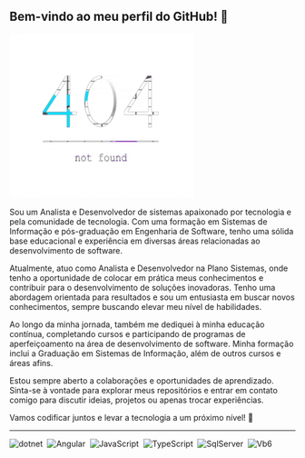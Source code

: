 ## Bem-vindo ao meu perfil do GitHub! 👋

<img src="banner.gif" width="325px">

Sou um Analista e Desenvolvedor de sistemas apaixonado por tecnologia e pela comunidade de tecnologia. Com uma formação em Sistemas de Informação e pós-graduação em Engenharia de Software, tenho uma sólida base educacional e experiência em diversas áreas relacionadas ao desenvolvimento de software.

Atualmente, atuo como Analista e Desenvolvedor na Plano Sistemas, onde tenho a oportunidade de colocar em prática meus conhecimentos e contribuir para o desenvolvimento de soluções inovadoras. Tenho uma abordagem orientada para resultados e sou um entusiasta em buscar novos conhecimentos, sempre buscando elevar meu nível de habilidades.

Ao longo da minha jornada, também me dediquei à minha educação contínua, completando cursos e participando de programas de aperfeiçoamento na área de desenvolvimento de software. Minha formação inclui a Graduação em Sistemas de Informação, além de outros cursos e áreas afins.

Estou sempre aberto a colaborações e oportunidades de aprendizado. Sinta-se à vontade para explorar meus repositórios e entrar em contato comigo para discutir ideias, projetos ou apenas trocar experiências.

Vamos codificar juntos e levar a tecnologia a um próximo nível! 🚀

---

<div>
  <img src="https://pt.wikipedia.org/wiki/Ficheiro:Microsoft_.NET_logo.svg" title="dotnet" alt="dotnet" width="40" height="40"/>&nbsp;
  <img src="https://pt.wikipedia.org/wiki/Ficheiro:Angular_full_color_logo.svg" title="Angular" alt="Angular" width="40" height="40"/>&nbsp;
  <img src="https://upload.wikimedia.org/wikipedia/commons/thumb/9/99/Unofficial_JavaScript_logo_2.svg/260px-Unofficial_JavaScript_logo_2.svg.png" title="JavaScript" alt="JavaScript" width="40" height="40"/>&nbsp;
  <img src="https://pt.wikipedia.org/wiki/Ficheiro:Typescript_logo_2020.svg" title="TypeScript" alt="TypeScript" width="40" height="40"/>&nbsp;
  <img src="https://upload.wikimedia.org/wikipedia/de/thumb/8/8c/Microsoft_SQL_Server_Logo.svg/690px-Microsoft_SQL_Server_Logo.svg.png?20100429075711" title="Sql Server" alt="SqlServer" width="40" height="40"/>&nbsp;
  <img src="https://upload.wikimedia.org/wikipedia/commons/thumb/4/40/VB.NET_Logo.svg/512px-VB.NET_Logo.svg.png?20210603083010" title="Visual Basic 6" alt="Vb6" width="40" height="40"/>&nbsp;
</div>

<!--
**Dheizon/Dheizon** is a ✨ _special_ ✨ repository because its `README.md` (this file) appears on your GitHub profile.

Here are some ideas to get you started:

- 🔭 I’m currently working on ...
- 🌱 I’m currently learning ...
- 👯 I’m looking to collaborate on ...
- 🤔 I’m looking for help with ...
- 💬 Ask me about ...
- 📫 How to reach me: ...
- 😄 Pronouns: ...
- ⚡ Fun fact: ...
-->
